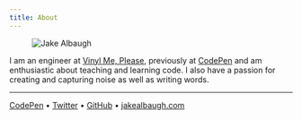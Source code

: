 ```yaml
---
title: About
---
```


<div class="about-profile">
  <figure>
    <img src="/images/jake-albaugh.jpg" alt="Jake Albaugh" class="avatar" />
  </figure>

  <section>
    <p>
      I am an engineer at
      <a href="https://www.vinylmeplease.com/">Vinyl Me, Please</a>,
      previously at <a href="https://codepen.io/">CodePen</a> and am
      enthusiastic about teaching and learning code. I also have a
      passion for creating and capturing noise as well as writing words.
    </p>
    <hr>
    <a href="https://codepen.io/jakealbaugh" target="_blank">CodePen</a> &bull;
    <a href="https://twitter.com/jake_albaugh" target="_blank">Twitter</a> &bull;
    <a href="https://github.com/jakealbaugh" target="_blank">GitHub</a> &bull;
    <a href="https://jakealbaugh.com" target="_blank">jakealbaugh.com</a>
  </section>
</div>
